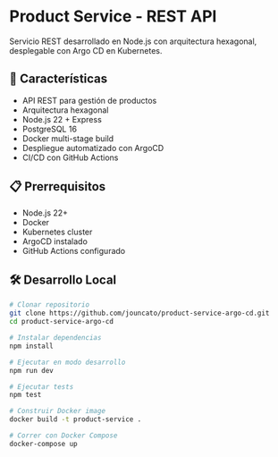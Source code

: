# Product Service - REST API

Servicio REST desarrollado en Node.js con arquitectura hexagonal, desplegable con Argo CD en Kubernetes.

## 🚀 Características

- API REST para gestión de productos
- Arquitectura hexagonal
- Node.js 22 + Express
- PostgreSQL 16
- Docker multi-stage build
- Despliegue automatizado con ArgoCD
- CI/CD con GitHub Actions

## 📋 Prerrequisitos

- Node.js 22+
- Docker
- Kubernetes cluster
- ArgoCD instalado
- GitHub Actions configurado

## 🛠️ Desarrollo Local

```bash
# Clonar repositorio
git clone https://github.com/jouncato/product-service-argo-cd.git
cd product-service-argo-cd

# Instalar dependencias
npm install

# Ejecutar en modo desarrollo
npm run dev

# Ejecutar tests
npm test

# Construir Docker image
docker build -t product-service .

# Correr con Docker Compose
docker-compose up